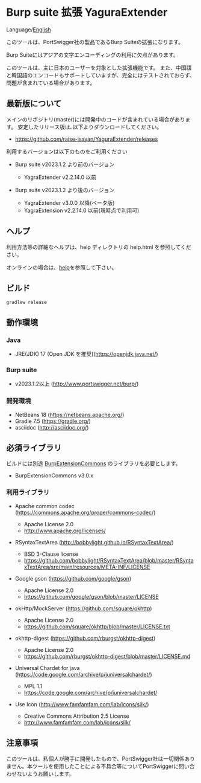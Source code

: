Burp suite 拡張 YaguraExtender
=============

Language/[English](Readme.md)

このツールは、PortSwigger社の製品であるBurp Suiteの拡張になります。

Burp Suiteにはアジアの文字エンコーディングの利用に欠点があります。

このツールは、主に日本のユーザーを対象とした拡張機能です。
また、中国語と韓国語のエンコードもサポートしていますが、完全にはテストされておらず、問題が含まれている場合があります。

## 最新版について

メインのリポジトリ(master)には開発中のコードが含まれている場合があります。
安定したリリース版は､以下よりダウンロードしてください。

* https://github.com/raise-isayan/YaguraExtender/releases

利用するバージョンは以下のものをご利用ください

* Burp suite v2023.1.2 より前のバージョン
   * YagraExtender v2.2.14.0 以前

* Burp suite v2023.1.2 より後のバージョン
   * YagraExtender v3.0.0 以降(ベータ版)
   * YagraExtension v2.2.14.0 以前(現時点で利用可)

## ヘルプ
利用方法等の詳細なヘルプは、help ディレクトリの help.html を参照してください。

オンラインの場合は、[help](/src/main/help/help-ja.adoc)を参照して下さい。

## ビルド

```
gradlew release
```

## 動作環境

### Java
* JRE(JDK) 17 (Open JDK を推奨)(https://openjdk.java.net/)

### Burp suite
* v2023.1.2以上 (http://www.portswigger.net/burp/)

### 開発環境
* NetBeans 18 (https://netbeans.apache.org/)
* Gradle 7.5 (https://gradle.org/)
* asciidoc (http://asciidoc.org/)

## 必須ライブラリ
ビルドには別途 [BurpExtensionCommons](https://github.com/raise-isayan/BurpExtensionCommons) のライブラリを必要とします。
* BurpExtensionCommons v3.0.x

### 利用ライブラリ

* Apache common codec (https://commons.apache.org/proper/commons-codec/)
  * Apache License 2.0
  * http://www.apache.org/licenses/

* RSyntaxTextArea (http://bobbylight.github.io/RSyntaxTextArea/)
  * BSD 3-Clause license
  * https://github.com/bobbylight/RSyntaxTextArea/blob/master/RSyntaxTextArea/src/main/resources/META-INF/LICENSE

* Google gson (https://github.com/google/gson)
  * Apache License 2.0
  * https://github.com/google/gson/blob/master/LICENSE

* okHttp/MockServer (https://github.com/square/okhttp)
  * Apache License 2.0
  * https://github.com/square/okhttp/blob/master/LICENSE.txt

* okhttp-digest (https://github.com/rburgst/okhttp-digest)
  * Apache License 2.0
  * https://github.com/rburgst/okhttp-digest/blob/master/LICENSE.md

* Universal Chardet for java (https://code.google.com/archive/p/juniversalchardet/)
  * MPL 1.1
  * https://code.google.com/archive/p/juniversalchardet/

* Use Icon (http://www.famfamfam.com/lab/icons/silk/)
  * Creative Commons Attribution 2.5 License
  * http://www.famfamfam.com/lab/icons/silk/

## 注意事項
このツールは、私個人が勝手に開発したもので、PortSwigger社は一切関係ありません。本ツールを使用したことによる不具合等についてPortSwiggerに問い合わせないようお願いします。

